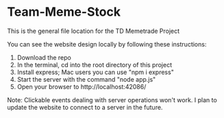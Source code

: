 # Team-Meme-Stock
This is the general file location for the TD Memetrade Project

You can see the website design locally by following these instructions:
1. Download the repo
2. In the terminal, cd into the root directory of this project
3. Install express; Mac users you can use "npm i express"
4. Start the server with the command "node app.js"
5. Open your browser to http://localhost:42086/

Note: Clickable events dealing with server operations won't work.
I plan to update the website to connect to a server in the future.
